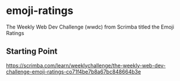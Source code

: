 # emoji-ratings
The Weekly Web Dev Challenge (wwdc) from Scrimba titled the Emoji Ratings

## Starting Point
https://scrimba.com/learn/weeklychallenge/the-weekly-web-dev-challenge-emoji-ratings-co71f4be7b8a67bc848664b3e
